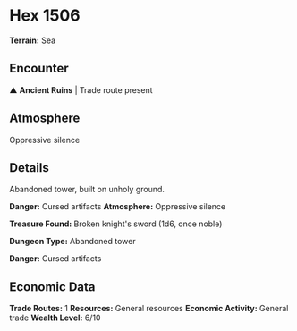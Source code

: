 # Hex 1506

**Terrain:** Sea

## Encounter
▲ **Ancient Ruins** | Trade route present

## Atmosphere
Oppressive silence

## Details
Abandoned tower, built on unholy ground.

**Danger:** Cursed artifacts
**Atmosphere:** Oppressive silence

**Treasure Found:** Broken knight's sword (1d6, once noble)


**Dungeon Type:** Abandoned tower

**Danger:** Cursed artifacts

## Economic Data
**Trade Routes:** 1
**Resources:** General resources
**Economic Activity:** General trade
**Wealth Level:** 6/10
